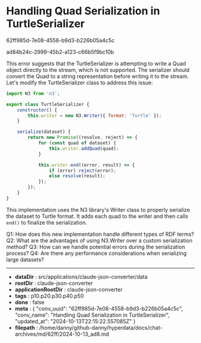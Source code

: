# Handling Quad Serialization in TurtleSerializer

62ff985d-7e08-4558-b9d3-b226b05a4c5c

ad84b24c-2999-45b2-a123-c66b5f9bc10b

 This error suggests that the TurtleSerializer is attempting to write a Quad object directly to the stream, which is not supported. The serializer should convert the Quad to a string representation before writing it to the stream. Let's modify the TurtleSerializer class to address this issue:

```javascript
import N3 from 'n3';

export class TurtleSerializer {
    constructor() {
        this.writer = new N3.Writer({ format: 'Turtle' });
    }

    serialize(dataset) {
        return new Promise((resolve, reject) => {
            for (const quad of dataset) {
                this.writer.addQuad(quad);
            }

            this.writer.end((error, result) => {
                if (error) reject(error);
                else resolve(result);
            });
        });
    }
}
```

This implementation uses the N3 library's Writer class to properly serialize the dataset to Turtle format. It adds each quad to the writer and then calls `end()` to finalize the serialization.

Q1: How does this new implementation handle different types of RDF terms?
Q2: What are the advantages of using N3.Writer over a custom serialization method?
Q3: How can we handle potential errors during the serialization process?
Q4: Are there any performance considerations when serializing large datasets?

---

* **dataDir** : src/applications/claude-json-converter/data
* **rootDir** : claude-json-converter
* **applicationRootDir** : claude-json-converter
* **tags** : p10.p20.p30.p40.p50
* **done** : false
* **meta** : {
  "conv_uuid": "62ff985d-7e08-4558-b9d3-b226b05a4c5c",
  "conv_name": "Handling Quad Serialization in TurtleSerializer",
  "updated_at": "2024-10-13T22:15:22.557085Z"
}
* **filepath** : /home/danny/github-danny/hyperdata/docs/chat-archives/md/62ff/2024-10-13_ad8.md